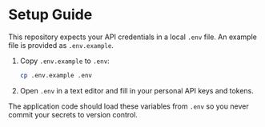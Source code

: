 # Setup Guide

This repository expects your API credentials in a local `.env` file. An example file is provided as `.env.example`.

1. Copy `.env.example` to `.env`:
   
   ```sh
   cp .env.example .env
   ```

2. Open `.env` in a text editor and fill in your personal API keys and tokens.

The application code should load these variables from `.env` so you never commit your secrets to version control.

